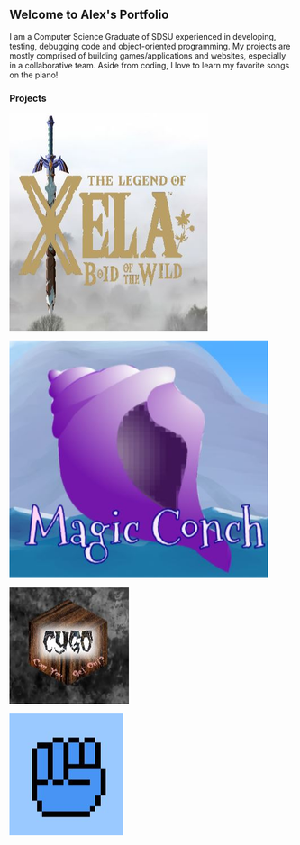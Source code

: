 ## Welcome to Alex's Portfolio

I am a Computer Science Graduate of SDSU experienced in developing, testing, debugging code and object-oriented programming. My projects are mostly comprised of building games/applications and websites, especially in a collaborative team. Aside from coding, I love to learn my favorite songs on the piano!

### Projects

[![Legend Of Xela](https://github.com/agiang96/agiang96.github.io/blob/master/images/lox.JPG)](agiang96.github.io/LegendOfXela)

[![Magic Conch](https://github.com/agiang96/agiang96.github.io/blob/master/images/mc.JPG)](agiang96.github.io/MagicConch)

[![Can You Get Out?](https://github.com/agiang96/agiang96.github.io/blob/master/images/cygo.JPG)](agiang96.github.io/CYGO)

[![Rock Paper Scissors Inverted](https://github.com/agiang96/agiang96.github.io/blob/master/images/rpsi.JPG)](agiang96.github.io/RPSI)

